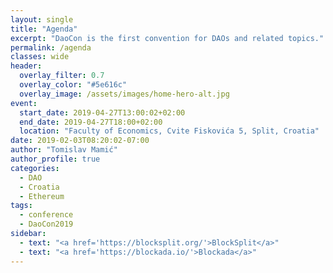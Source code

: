 ```yaml
---
layout: single
title: "Agenda"
excerpt: "DaoCon is the first convention for DAOs and related topics."
permalink: /agenda
classes: wide
header:
  overlay_filter: 0.7
  overlay_color: "#5e616c"
  overlay_image: /assets/images/home-hero-alt.jpg
event:
  start_date: 2019-04-27T13:00:02+02:00
  end_date: 2019-04-27T18:00+02:00
  location: "Faculty of Economics, Cvite Fiskovića 5, Split, Croatia"
date: 2019-02-03T08:20:02-07:00
author: "Tomislav Mamić"
author_profile: true
categories:
  - DAO
  - Croatia
  - Ethereum
tags:
  - conference
  - DaoCon2019
sidebar:
  - text: "<a href='https://blocksplit.org/'>BlockSplit</a>"
  - text: "<a href='https://blockada.io/'>Blockada</a>"
---
```

